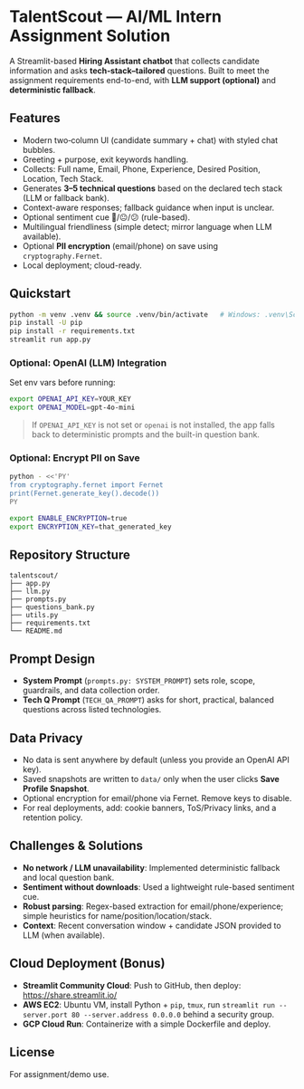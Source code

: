 # TalentScout — AI/ML Intern Assignment Solution

A Streamlit-based **Hiring Assistant chatbot** that collects candidate information and asks **tech‑stack–tailored** questions. Built to meet the assignment requirements end-to-end, with **LLM support (optional)** and **deterministic fallback**.

## Features

- Modern two‑column UI (candidate summary + chat) with styled chat bubbles.
- Greeting + purpose, exit keywords handling.
- Collects: Full name, Email, Phone, Experience, Desired Position, Location, Tech Stack.
- Generates **3–5 technical questions** based on the declared tech stack (LLM or fallback bank).
- Context-aware responses; fallback guidance when input is unclear.
- Optional sentiment cue 🙂/😐/😕 (rule-based).
- Multilingual friendliness (simple detect; mirror language when LLM available).
- Optional **PII encryption** (email/phone) on save using `cryptography.Fernet`.
- Local deployment; cloud-ready.

## Quickstart

```bash
python -m venv .venv && source .venv/bin/activate   # Windows: .venv\Scripts\activate
pip install -U pip
pip install -r requirements.txt
streamlit run app.py
```

### Optional: OpenAI (LLM) Integration

Set env vars before running:
```bash
export OPENAI_API_KEY=YOUR_KEY
export OPENAI_MODEL=gpt-4o-mini
```

> If `OPENAI_API_KEY` is not set or `openai` is not installed, the app falls back to deterministic prompts and the built-in question bank.

### Optional: Encrypt PII on Save

```bash
python - <<'PY'
from cryptography.fernet import Fernet
print(Fernet.generate_key().decode())
PY

export ENABLE_ENCRYPTION=true
export ENCRYPTION_KEY=that_generated_key
```

## Repository Structure

```
talentscout/
├── app.py
├── llm.py
├── prompts.py
├── questions_bank.py
├── utils.py
├── requirements.txt
└── README.md
```

## Prompt Design

- **System Prompt** (`prompts.py: SYSTEM_PROMPT`) sets role, scope, guardrails, and data collection order.
- **Tech Q Prompt** (`TECH_QA_PROMPT`) asks for short, practical, balanced questions across listed technologies.

## Data Privacy

- No data is sent anywhere by default (unless you provide an OpenAI API key).
- Saved snapshots are written to `data/` only when the user clicks **Save Profile Snapshot**.
- Optional encryption for email/phone via Fernet. Remove keys to disable.
- For real deployments, add: cookie banners, ToS/Privacy links, and a retention policy.

## Challenges & Solutions

- **No network / LLM unavailability**: Implemented deterministic fallback and local question bank.
- **Sentiment without downloads**: Used a lightweight rule-based sentiment cue.
- **Robust parsing**: Regex-based extraction for email/phone/experience; simple heuristics for name/position/location/stack.
- **Context**: Recent conversation window + candidate JSON provided to LLM (when available).

## Cloud Deployment (Bonus)

- **Streamlit Community Cloud**: Push to GitHub, then deploy: https://share.streamlit.io/
- **AWS EC2**: Ubuntu VM, install Python + `pip`, `tmux`, run `streamlit run --server.port 80 --server.address 0.0.0.0` behind a security group.
- **GCP Cloud Run**: Containerize with a simple Dockerfile and deploy.

## License

For assignment/demo use.

